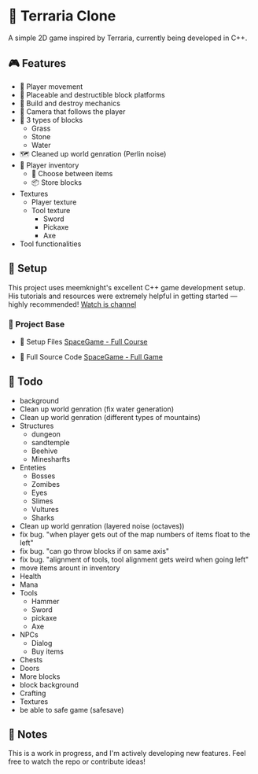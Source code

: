 # 🌲 Terraria Clone
A simple 2D game inspired by Terraria, currently being developed in C++.

## 🎮 Features
- 👤 Player movement
- 🧱 Placeable and destructible block platforms
- 🔨 Build and destroy mechanics
- 🎥 Camera that follows the player
- 🧱 3 types of blocks
	- Grass
	- Stone
	- Water
- 🗺️ Cleaned up world genration (Perlin noise)
- 🎒 Player inventory
	- 🔄 Choose between items
	- 📦 Store blocks 
- Textures
	- Player texture
	- Tool texture
		- Sword
		- Pickaxe
		- Axe
- Tool functionalities

## 🚀 Setup
This project uses meemknight's excellent C++ game development setup.
His tutorials and resources were extremely helpful in getting started — highly recommended!
[Watch is channel](https://www.youtube.com/@lowlevelgamedev9330)

### 📁 Project Base
- 🔧 Setup Files [SpaceGame - Full Course](https://github.com/meemknight/game-in-cpp-full-course/tree/6f51a211a626f1af1988946a25c162a612fa1f57)

- 🧠 Full Source Code [SpaceGame - Full Game](https://github.com/meemknight/game-in-cpp-full-course)

## 📝 Todo
- background
- Clean up world genration (fix water generation)
- Clean up world genration (different types of mountains)
- Structures
	- dungeon
	- sandtemple
	- Beehive
	- Minesharfts
- Enteties
	- Bosses
	- Zomibes
	- Eyes
	- Slimes
	- Vultures
	- Sharks
- Clean up world genration (layered noise (octaves))
- fix bug. "when player gets out of the map numbers of items float to the left"
- fix bug. "can go throw blocks if on same axis"
- fix bug. "alignment of tools, tool alignment gets weird when going left"
- move items arount in inventory
- Health
- Mana
- Tools
	- Hammer
	- Sword
	- pickaxe
	- Axe 
- NPCs
	- Dialog
	- Buy items
- Chests
- Doors
- More blocks
- block background
- Crafting
- Textures
- be able to safe game (safesave)

## 📌 Notes
This is a work in progress, and I'm actively developing new features.
Feel free to watch the repo or contribute ideas!
